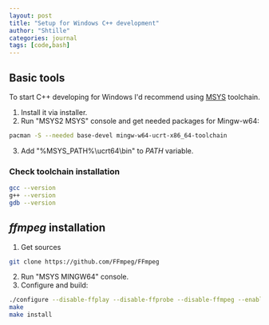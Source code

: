 ```yaml
---
layout: post
title: "Setup for Windows C++ development"
author: "Shtille"
categories: journal
tags: [code,bash]
---
```


## Basic tools

To start C++ developing for Windows I'd recommend using [MSYS](https://www.msys2.org/) toolchain.
1. Install it via installer.
2. Run "MSYS2 MSYS" console and get needed packages for Mingw-w64:
```bash
pacman -S --needed base-devel mingw-w64-ucrt-x86_64-toolchain
```
3. Add "%MSYS_PATH%\ucrt64\bin" to *PATH* variable.

### Check toolchain installation
```bash
gcc --version
g++ --version
gdb --version
```

## *ffmpeg* installation

1. Get sources
```bash
git clone https://github.com/FFmpeg/FFmpeg
```
2. Run "MSYS MINGW64" console.
3. Configure and build:
```bash
./configure --disable-ffplay --disable-ffprobe --disable-ffmpeg --enable-static 
make
make install
```